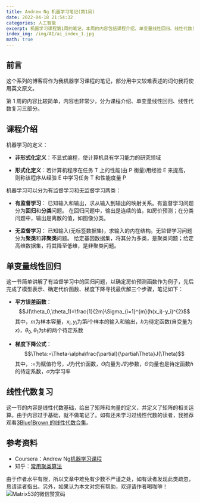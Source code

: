 ```yaml
---
title: Andrew Ng 机器学习笔记(第1周)
date: 2022-04-18 21:54:32
categories: 人工智能
excerpt: 机器学习课程第1周的笔记，本周的内容包括课程介绍、单变量线性回归、线性代数复习三部分。
index_img: /img/AI/ai_index_1.jpg
math: true
---
```


## 前言

这个系列的博客将作为我机器学习课程的笔记，部分用中文较难表述的词句我将使用英文原文。

第 1 周的内容比较简单，内容也非常少，分为课程介绍、单变量线性回归、线性代数复习三部分。

## 课程介绍

机器学习的定义：

- **非形式化定义**：不显式编程，使计算机具有学习能力的研究领域

- **形式化定义**：若计算机程序在任务 T 上的性能(由 P 衡量)用经验 E 来提高，则称该程序从经验 E 中学习任务 T 和性能度量 P

机器学习可以分为有监督学习和无监督学习两类：

- **有监督学习**：
  已知输入和输出，求从输入到输出的映射关系。有监督学习问题分为**回归**和**分类**问题。
  在回归问题中，输出是连续的值，如房价预测；在分类问题中，输出是离散的值，如图像分类。

- **无监督学习**：
  已知输入(无标签数据集)，求输入的内在结构。无监督学习问题分为**聚类**和**非聚类**问题。
  给定基因数据集，将其分为多类，是聚类问题；给定高维数据集，将其降至低维，是非聚类问题。

## 单变量线性回归

这一节简单讲解了有监督学习中的回归问题，以确定房价预测函数作为例子，先后完成了模型表示、确定代价函数、梯度下降寻找最优解三个步骤，笔记如下：

- **平方误差函数**：$$J(\theta_0,\theta_1)=\frac{1}{2m}\Sigma_{i=1}^{m}(h(x_i)-y_i)^{2}$$其中，$m$为样本容量，$x_i,y_i$为第$i$个样本的输入和输出，$h$为待定函数(自变量为$x$)，$\theta_0,\theta_1$为$h$的两个待定系数

- **梯度下降公式**：$$\Theta:=\Theta-\alpha\frac{\partial}{\partial\Theta}J(\Theta)$$其中，$:=$为赋值符号，$J$为代价函数，$\Theta$向量为$J$的参数，$\Theta$向量也是待定函数$h$的待定系数，$\alpha$为学习率

## 线性代数复习

这一节的内容是线性代数基础，给出了矩阵和向量的定义，并定义了矩阵的相关运算。由于内容过于基础，就不做笔记了。如有还未学习过线性代数的读者，我推荐观看[3Blue1Brown 的线性代数合集](https://www.bilibili.com/video/BV1ys411472E)。

## 参考资料

- Coursera：Andrew Ng[机器学习课程](https://www.coursera.org/learn/machine-learning)
- 知乎：[常用聚类算法](https://zhuanlan.zhihu.com/p/104355127)

由于作者水平有限，所以文章中难免有少数不严谨之处，如有读者发现此类疏忽，恳请读者指出。另外，如果认为本文对您有帮助，欢迎请作者喝咖啡！![Matrix53的微信赞赏码](/img/global/wxQRcode_pay.png)
